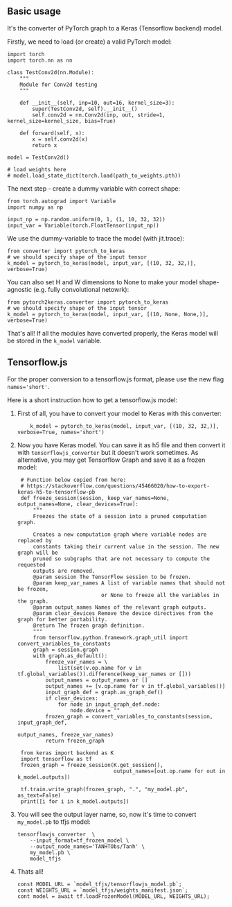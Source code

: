 ## Basic usage

It's the converter of PyTorch graph to a Keras (Tensorflow backend) model.

Firstly, we need to load (or create) a valid PyTorch model:

```
import torch
import torch.nn as nn

class TestConv2d(nn.Module):
    """
    Module for Conv2d testing
    """

    def __init__(self, inp=10, out=16, kernel_size=3):
        super(TestConv2d, self).__init__()
        self.conv2d = nn.Conv2d(inp, out, stride=1, kernel_size=kernel_size, bias=True)

    def forward(self, x):
        x = self.conv2d(x)
        return x

model = TestConv2d()

# load weights here
# model.load_state_dict(torch.load(path_to_weights.pth))
```

The next step - create a dummy variable with correct shape:

```
from torch.autograd import Variable
import numpy as np

input_np = np.random.uniform(0, 1, (1, 10, 32, 32))
input_var = Variable(torch.FloatTensor(input_np))
```

We use the dummy-variable to trace the model (with jit.trace):

```
from converter import pytorch_to_keras
# we should specify shape of the input tensor
k_model = pytorch_to_keras(model, input_var, [(10, 32, 32,)], verbose=True)  
```

You can also set H and W dimensions to None to make your model shape-agnostic (e.g. fully convolutional netowrk):

```
from pytorch2keras.converter import pytorch_to_keras
# we should specify shape of the input tensor
k_model = pytorch_to_keras(model, input_var, [(10, None, None,)], verbose=True)  
```

That's all! If all the modules have converted properly, the Keras model will be stored in the `k_model` variable.

## Tensorflow.js

For the proper conversion to a tensorflow.js format, please use the new flag `names='short'`.

Here is a short instruction how to get a tensorflow.js model:

1. First of all, you have to convert your model to Keras with this converter:
    
    ```
        k_model = pytorch_to_keras(model, input_var, [(10, 32, 32,)], verbose=True, names='short')  
    ```

2. Now you have Keras model. You can save it as h5 file and then convert it with `tensorflowjs_converter` but it doesn't work sometimes. As alternative, you may get Tensorflow Graph and save it as a frozen model:
    
        # Function below copied from here:
        # https://stackoverflow.com/questions/45466020/how-to-export-keras-h5-to-tensorflow-pb 
        def freeze_session(session, keep_var_names=None, output_names=None, clear_devices=True):
            """
            Freezes the state of a session into a pruned computation graph.

            Creates a new computation graph where variable nodes are replaced by
            constants taking their current value in the session. The new graph will be
            pruned so subgraphs that are not necessary to compute the requested
            outputs are removed.
            @param session The TensorFlow session to be frozen.
            @param keep_var_names A list of variable names that should not be frozen,
                                  or None to freeze all the variables in the graph.
            @param output_names Names of the relevant graph outputs.
            @param clear_devices Remove the device directives from the graph for better portability.
            @return The frozen graph definition.
            """
            from tensorflow.python.framework.graph_util import convert_variables_to_constants
            graph = session.graph
            with graph.as_default():
                freeze_var_names = \
                    list(set(v.op.name for v in tf.global_variables()).difference(keep_var_names or []))
                output_names = output_names or []
                output_names += [v.op.name for v in tf.global_variables()]
                input_graph_def = graph.as_graph_def()
                if clear_devices:
                    for node in input_graph_def.node:
                        node.device = ""
                frozen_graph = convert_variables_to_constants(session, input_graph_def,
                                                              output_names, freeze_var_names)
                return frozen_graph

        from keras import backend as K
        import tensorflow as tf
        frozen_graph = freeze_session(K.get_session(),
                                      output_names=[out.op.name for out in k_model.outputs])

        tf.train.write_graph(frozen_graph, ".", "my_model.pb", as_text=False)
        print([i for i in k_model.outputs])

3. You will see the output layer name, so, now it's time to convert `my_model.pb` to tfjs model:

    ```
    tensorflowjs_converter  \
        --input_format=tf_frozen_model \
        --output_node_names='TANHTObs/Tanh' \
        my_model.pb \
        model_tfjs
    ```

4. Thats all!

    ```
    const MODEL_URL = `model_tfjs/tensorflowjs_model.pb`;
    const WEIGHTS_URL = `model_tfjs/weights_manifest.json`;
    cont model = await tf.loadFrozenModel(MODEL_URL, WEIGHTS_URL);
    ```

